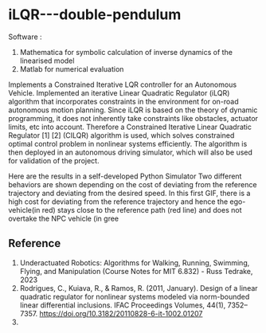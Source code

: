 # iLQR---double-pendulum
Software : 
1. Mathematica for symbolic calculation of inverse dynamics of the linearised  model
2. Matlab for numerical evaluation

Implements a Constrained Iterative LQR controller for an Autonomous Vehicle.
Implemented an iterative Linear Quadratic Regulator (iLQR) algorithm that incorporates constraints in the environment for on-road autonomous motion planning. Since iLQR is based on the theory of dynamic programming, it does not inherently take constraints like obstacles, actuator limits, etc into account. Therefore a Constrained Iterative Linear Quadratic Regulator [1] [2] (CILQR) algorithm is used, which solves constrained optimal control problem in nonlinear systems efficiently. The algorithm is then deployed in an autonomous driving simulator, which will also be used for validation of the project.

Here are the results in a self-developed Python Simulator
Two different behaviors are shown depending on the cost of deviating from the reference trajectory and deviating from the desired speed.
In this first GIF, there is a high cost for deviating from the reference trajectory and hence the ego-vehicle(in red) stays close to the reference path (red line) and does not overtake the NPC vehicle (in gree




## Reference
1. Underactuated Robotics: Algorithms for Walking, Running, Swimming, Flying, and Manipulation (Course Notes for MIT 6.832) - Russ Tedrake, 2023
2. Rodrigues, C., Kuiava, R., & Ramos, R. (2011, January). Design of a linear quadratic regulator for nonlinear systems modeled via norm-bounded linear differential inclusions. IFAC Proceedings Volumes, 44(1), 7352–7357. https://doi.org/10.3182/20110828-6-it-1002.01207
3. 
